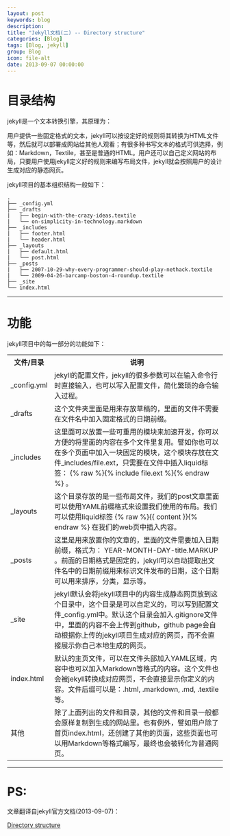 ```yaml
---
layout: post
keywords: blog
description: 
title: "Jekyll文档(二) -- Directory structure"
categories: [Blog]
tags: [Blog, jekyll]
group: Blog
icon: file-alt
date: 2013-09-07 00:00:00
---
```


# 目录结构

jekyll是一个文本转换引擎，其原理为：

用户提供一些固定格式的文本，jekyll可以按设定好的规则将其转换为HTML文件等，然后就可以部署成网站给其他人观看；有很多种书写文本的格式可供选择，例如：Markdown，Textile，甚至是普通的HTML。用户还可以自己定义网站的布局，只要用户使用jekyll定义好的规则来编写布局文件，jekyll就会按照用户的设计生成对应的静态网页。

<!--excerpt-->

jekyll项目的基本组织结构一般如下：

    .
    ├── _config.yml
    ├── _drafts
    |   ├── begin-with-the-crazy-ideas.textile
    |   └── on-simplicity-in-technology.markdown
    ├── _includes
    |   ├── footer.html
    |   └── header.html
    ├── _layouts
    |   ├── default.html
    |   └── post.html
    ├── _posts
    |   ├── 2007-10-29-why-every-programmer-should-play-nethack.textile
    |   └── 2009-04-26-barcamp-boston-4-roundup.textile
    ├── _site
    └── index.html

***

# 功能

jekyll项目中的每一部分的功能如下：

<table cellpadding="10">
  <tr>
    <th>文件/目录</th>
    <th>说明</th>
  </tr>
  <tr>
    <td>_config.yml</td>
    <td>jekyll的配置文件，jekyll的很多参数可以在输入命令行时直接输入，也可以写入配置文件，简化繁琐的命令输入过程。</td>
  </tr>
  <tr>
    <td>_drafts</td>
    <td>这个文件夹里面是用来存放草稿的，里面的文件不需要在文件名中加入固定格式的日期前缀。</td>
  </tr>
  <tr>
    <td>_includes</td>
    <td>这里面可以放置一些可重用的模块来加速开发，你可以方便的将里面的内容在多个文件里复用。譬如你也可以在多个页面中加入一块固定的模块，这个模块存放在文件_includes/file.ext，只需要在文件中插入liquid标签： {% raw %}{% include file.ext %}{% endraw %} 。</td>
  </tr>
  <tr>
    <td>_layouts</td>
    <td>这个目录存放的是一些布局文件，我们的post文章里面可以使用YAML前缀格式来设置我们使用的布局。我们可以使用liquid标签 {% raw %}{{ content }}{% endraw %} 在我们的web页中插入内容。</td>
  </tr>
  <tr>
    <td>_posts</td>
    <td>这里是用来放置你的文章的，里面的文件需要加入日期前缀，格式为： YEAR-MONTH-DAY-title.MARKUP 。前面的日期格式是固定的，jekyll可以自动提取出文件名中的日期前缀用来标识文件发布的日期，这个日期可以用来排序，分类，显示等。</td>
  </tr>
  <tr>
    <td>_site</td>
    <td>jekyll默认会将jekyll项目中的内容生成静态网页放到这个目录中，这个目录是可以自定义的，可以写到配置文件_config.yml中。默认这个目录会加入.gitignore文件中，里面的内容不会上传到github，github page会自动根据你上传的jekyll项目生成对应的网页，而不会直接展示你自己本地生成的网页。</td>
  </tr>
  <tr>
    <td>index.html</td>
    <td>默认的主页文件，可以在文件头部加入YAML区域，内容中也可以加入Markdown等格式的内容。这个文件也会被jekyll转换成对应网页，不会直接显示你定义的内容。文件后缀可以是：.html, .markdown, .md, .textile 等。</td>
  </tr>
  <tr>
    <td>其他</td>
    <td>除了上面列出的文件和目录，其他的文件和目录一般都会原样复制到生成的网站里。也有例外，譬如用户除了首页index.html，还创建了其他的页面，这些页面也可以用Markdown等格式编写，最终也会被转化为普通网页。</td>
  </tr>
</table>

***

# PS:
文章翻译自jekyll官方文档(2013-09-07)：

[Directory structure](http://jekyllrb.com/docs/structure/)
